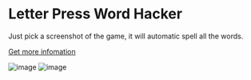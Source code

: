 # Letter Press Word Hacker

Just pick a screenshot of the game, it will automatic spell all the words.

[Get more infomation](http://gracelancy.com/blog/2013/10/19/WordHacker/)

![image](http://lancy.github.io/assets/post/wordhacker4.png)
![image](http://lancy.github.io/assets/post/wordhacker5.png)

